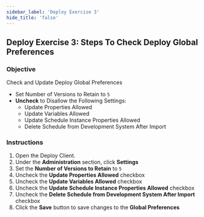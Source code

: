 ```yaml
---
sidebar_label: 'Deploy Exercise 3'
hide_title: 'false'
---
```


## Deploy Exercise 3: Steps To Check Deploy Global Preferences

### Objective

Check and Update Deploy Global Preferences

- Set Number of Versions to Retain to ```5```
- **Uncheck** to Disallow the Following Settings:
  - Update Properties Allowed
  - Update Variables Allowed
  - Update Schedule Instance Properties Allowed
  - Delete Schedule from Development System After Import

### Instructions

1.	Open the Deploy Client.
2.	Under the **Administration** section, click **Settings**
3.	Set the **Number of Versions to Retain** to ```5```
4.	Uncheck the **Update Properties Allowed** checkbox
5.	Uncheck the **Update Variables Allowed** checkbox
6.  Uncheck the **Update Schedule Instance Properties Allowed** checkbox
7.  Uncheck the **Delete Schedule from Development System After Import** checkbox
7.	Click the **Save** button to save changes to the **Global Preferences**

<!--
<video width="320" height="240" controls>
  <source src="imgdeploy/Deploy_GlobalPreferences.mp4" type="video/mp4"></source>
Your browser does not support the video tag.
</video>
-->